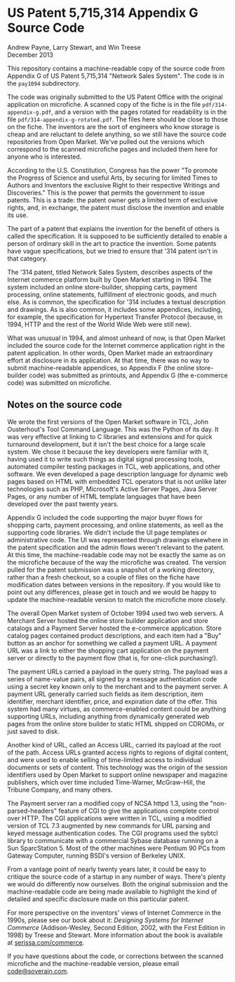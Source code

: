 
US Patent 5,715,314 Appendix G Source Code 
=============================

Andrew Payne, Larry Stewart, and Win Treese  
December 2013

This repository contains a machine-readable copy of the source code from Appendix G of US Patent 5,715,314 "Network Sales System". The code is in the `pay1094` subdirectory.

The code was originally submitted to the US Patent Office with the original application on microfiche.  A scanned copy of the fiche is in the file `pdf/314-appendix-g.pdf`, and a version with the pages rotated for readability is in the file `pdf/314-appendix-g-rotated.pdf`.  The files here should be close to those on the fiche. The inventors are the sort of engineers who know storage is cheap and are reluctant to delete anything, so we still have the source code repositories from Open Market.  We've pulled out the versions which correspond to the scanned microfiche pages and included them here for anyone who is interested.

According to the U.S. Constitution, Congress has the power "To promote the Progress of Science and useful Arts, by securing for limited Times to Authors and Inventors the exclusive Right to their respective Writings and Discoveries." This is the power that permits the government to issue patents. This is a trade: the patent owner gets a limited term of exclusive rights, and, in exchange, the patent must disclose the invention and enable its use.

The part of a patent that explains the invention for the benefit of others is called the specification. It is supposed to be sufficiently detailed to enable a person of ordinary skill in the art to practice the invention.  Some patents have vague specifications, but we tried to ensure that '314 patent isn't in that category.

The '314 patent, titled Network Sales System, describes aspects of the Internet commerce platform built by Open Market starting in 1994.  The system included an online store-builder, shopping carts, payment processing, online statements, fulfillment of electronic goods, and much else. As is common, the specification for '314 includes a textual description and drawings.  As is also common, it includes some appendices, including, for example, the specification for Hypertext Transfer Protocol (because, in 1994, HTTP and the rest of the World Wide Web were still new).

What was unusual in 1994, and almost unheard of now, is that Open Market included the source code for the Internet commerce application right in the patent application.  In other words, Open Market made an extraordinary effort at disclosure in its application. At that time, there was no way to submit machine-readable appendices, so Appendix F (the online store-builder code) was submitted as printouts, and Appendix G (the e-commerce code) was submitted on microfiche.

Notes on the source code
----------------------

We wrote the first versions of the Open Market software in TCL, John Ousterhout's Tool Command Language.  This was the Python of its day.  It was very effective at linking to C libraries and extensions and for quick turnaround development, but it isn't the best choice for a large scale system.  We chose it because the key developers were familiar with it, having used it to write such things as digital signal processing tools, automated compiler testing packages in TCL, web applications, and other software.  We even developed a page description language for dynamic web pages based on HTML with embedded TCL operators that is not unlike later technologies such as PHP, Microsoft's Active Server Pages, Java Server Pages, or any number of HTML template languages that have been developed over the past twenty years.

Appendix G included the code supporting the major buyer flows for shopping carts, payment processing, and online statements, as well as the supporting code libraries.  We didn't include the UI page templates or administrative code.  The UI was represented through drawings elsewhere in the patent specification and the admin flows weren't relevant to the patent. At this time, the machine-readable code may not be exactly the same as on the microfiche because of the way the microfiche was created.  The version pulled for the patent submission was a snapshot of a working directory, rather than a fresh checkout, so a couple of files on the fiche have modification dates between versions in the repository. If you would like to point out any differences, please get in touch and we would be happy to update the machine-readable version to match the microfiche more closely.

The overall Open Market system of October 1994 used two web servers.  A Merchant Server hosted the online store builder application and store catalogs and a Payment Server hosted the e-commerce application.  Store catalog pages contained product descriptions, and each item had a "Buy" button as an anchor for something we called a payment URL. A payment URL was a link to either the shopping cart application on the payment server or directly to the payment flow (that is, for one-click purchasing!).

The payment URLs carried a payload in the query string.  The payload was a series of name-value pairs, all signed by a message authentication code using a secret key known only to the merchant and to the payment server.  A payment URL generally carried such fields as item description, item identifier, merchant identifier, price, and expiration date of the offer.  This system had many virtues, as commerce-enabled content could be anything supporting URLs, including anything from dynamically generated web pages from the online store builder to static HTML shipped on CDROMs,  or just saved to disk.

Another kind of URL, called an Access URL, carried its payload at the root of the path.  Access URLs granted access rights to regions of digital content, and were used to enable selling of time-limited access to individual documents or sets of content.  This technology was the origin of the session identifiers used by Open Market to support online newspaper and magazine publishers, which over time included Time-Warner, McGraw-Hill, the Tribune Company, and many others.

The Payment server ran a modified copy of NCSA httpd 1.3, using the "non-parsed-headers" feature of CGI to give the applications complete control over HTTP.  The CGI applications were written in TCL, using a modified version of TCL 7.3 augmented by new commands for URL parsing and keyed message authentication codes.  The CGI programs used the sybtcl library to communicate with a commercial Sybase database running on a Sun SparcStation 5.  Most of the other machines were Pentium 90 PCs from Gateway Computer, running BSDI's version of Berkeley UNIX.
 
From a vantage point of nearly twenty years later, it could be easy to critique the source code of a startup in any number of ways. There's plenty we would do differently now ourselves. Both the original submission and the machine-readable code are being made available to highlight the kind of detailed and specific disclosure made on this particular patent.

For more perspective on the inventors' views of Internet Commerce in the 1990s, please see our book about it: _Designing Systems for Internet Commerce_ (Addison-Wesley, Second Edition, 2002, with the First Edition in 1998) by Treese and Stewart. More information about the book is available at [serissa.com/commerce](http:/serissa.com/commerce).

If you have questions about the code, or corrections between the scanned microfiche and the machine-readable version, please email code@soverain.com.
